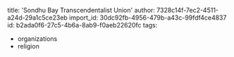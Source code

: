 title: 'Sondhu Bay Transcendentalist Union'
author: 7328c14f-7ec2-4511-a24d-29a1c5ce23eb
import_id: 30dc92fb-4956-479b-a43c-99fdf4ce4837
id: b2ada0f6-27c5-4b6a-8ab9-f0aeb22620fc
tags:
  - organizations
  - religion
